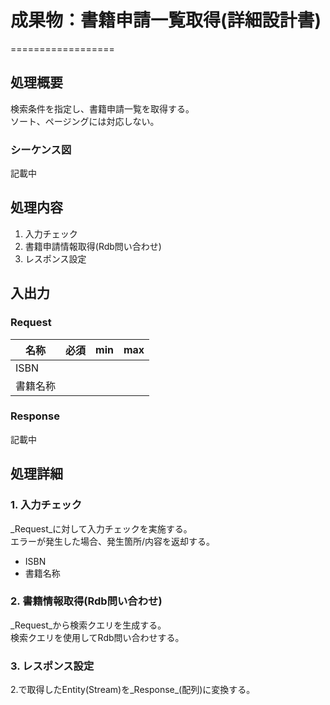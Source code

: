 # 成果物：書籍申請一覧取得(詳細設計書)
==================

## 処理概要
検索条件を指定し、書籍申請一覧を取得する。  
ソート、ページングには対応しない。

### シーケンス図
記載中

## 処理内容
1. 入力チェック
2. 書籍申請情報取得(Rdb問い合わせ)
3. レスポンス設定

## 入出力  

### Request
|名称|必須|min|max|
|---|---|---|---|
|ISBN||||
|書籍名称||||

### Response
記載中

## 処理詳細

### 1. 入力チェック
_Request_に対して入力チェックを実施する。  
エラーが発生した場合、発生箇所/内容を返却する。  

+ ISBN
+ 書籍名称

### 2. 書籍情報取得(Rdb問い合わせ)
_Request_から検索クエリを生成する。  
検索クエリを使用してRdb問い合わせする。  

### 3. レスポンス設定
2.で取得したEntity(Stream)を_Response_(配列)に変換する。  